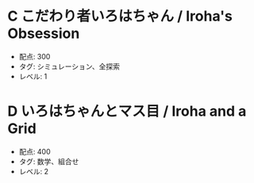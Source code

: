 # C こだわり者いろはちゃん / Iroha's Obsession

- 配点: 300
- タグ: シミュレーション、全探索
- レベル: 1

# D いろはちゃんとマス目 / Iroha and a Grid

- 配点: 400
- タグ: 数学、組合せ
- レベル: 2
